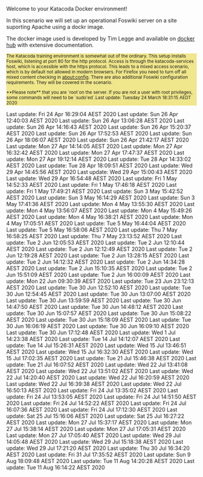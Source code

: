 Welcome to your Katacoda Docker environment!

In this scenario we will set up an operational Foswiki server on a site suporting Apache using a dockr image.

The docker image used is developed by Tim Legge and available on
[docker hub](https://hub.docker.com/r/timlegge/docker-foswiki)
with extensive documentation.

<div style="background-color: khaki; font-size: smaller" >

The Katacoda training environment is somewhat out of the ordinary. This setup installs Foswiki, listening at port 80 for the http protocol.
Access is through the katacoda-services host, which is accessible with the https protocol.
This leads to a mixed access scenario, which is by default not allowed in modern browsers.
For Firefox  you need to turn off all mixed content checking in
[about:config](https://docs.sdl.com/LiveContent/content/en-US/SDL%20Web-v5/GUID-A96F0612-53DE-4E35-AE09-48D57146D6E4).
There are also additional Foswiki configuration requirements. They will be covered in the scenario.
<p />
**Please note** that you are `root`on the server.
If you are not a user with root privileges, some commands will need to be `sudo'ed`.Last update: Tuesday 24 March  18:31:15 AEDT 2020
</div>


Last update: Fri 24 Apr 16:29:04 AEST 2020
Last update: Sun 26 Apr 12:40:03 AEST 2020
Last update: Sun 26 Apr 13:06:28 AEST 2020
Last update: Sun 26 Apr 14:16:43 AEST 2020
Last update: Sun 26 Apr 15:20:37 AEST 2020
Last update: Sun 26 Apr 17:52:53 AEST 2020
Last update: Sun 26 Apr 18:06:07 AEST 2020
Last update: Sun 26 Apr 21:42:17 AEST 2020
Last update: Mon 27 Apr 14:14:05 AEST 2020
Last update: Mon 27 Apr 16:32:42 AEST 2020
Last update: Mon 27 Apr 17:47:37 AEST 2020
Last update: Mon 27 Apr 19:12:14 AEST 2020
Last update: Tue 28 Apr 14:33:02 AEST 2020
Last update: Tue 28 Apr 18:09:51 AEST 2020
Last update: Wed 29 Apr 14:45:56 AEST 2020
Last update: Wed 29 Apr 15:00:43 AEST 2020
Last update: Wed 29 Apr 16:54:48 AEST 2020
Last update: Fri  1 May 14:52:33 AEST 2020
Last update: Fri  1 May 17:46:18 AEST 2020
Last update: Fri  1 May 17:49:21 AEST 2020
Last update: Sun  3 May 15:42:52 AEST 2020
Last update: Sun  3 May 16:14:29 AEST 2020
Last update: Sun  3 May 17:41:36 AEST 2020
Last update: Mon  4 May 13:55:30 AEST 2020
Last update: Mon  4 May 13:56:07 AEST 2020
Last update: Mon  4 May 15:49:26 AEST 2020
Last update: Mon  4 May 16:38:21 AEST 2020
Last update: Mon  4 May 17:05:51 AEST 2020
Last update: Tue  5 May 16:44:04 AEST 2020
Last update: Tue  5 May 16:58:06 AEST 2020
Last update: Thu  7 May 16:58:25 AEST 2020
Last update: Thu  7 May 23:13:52 AEST 2020
Last update: Tue  2 Jun 12:05:53 AEST 2020
Last update: Tue  2 Jun 12:10:44 AEST 2020
Last update: Tue  2 Jun 12:12:49 AEST 2020
Last update: Tue  2 Jun 12:19:28 AEST 2020
Last update: Tue  2 Jun 13:28:15 AEST 2020
Last update: Tue  2 Jun 14:12:32 AEST 2020
Last update: Tue  2 Jun 14:34:28 AEST 2020
Last update: Tue  2 Jun 15:10:35 AEST 2020
Last update: Tue  2 Jun 15:51:09 AEST 2020
Last update: Tue  2 Jun 16:00:09 AEST 2020
Last update: Mon 22 Jun 09:30:39 AEST 2020
Last update: Tue 23 Jun 23:12:13 AEST 2020
Last update: Tue 30 Jun 12:52:10 AEST 2020
Last update: Tue 30 Jun 12:54:45 AEST 2020
Last update: Tue 30 Jun 13:07:00 AEST 2020
Last update: Tue 30 Jun 13:59:59 AEST 2020
Last update: Tue 30 Jun 14:47:50 AEST 2020
Last update: Tue 30 Jun 14:48:12 AEST 2020
Last update: Tue 30 Jun 15:07:57 AEST 2020
Last update: Tue 30 Jun 15:08:22 AEST 2020
Last update: Tue 30 Jun 15:18:09 AEST 2020
Last update: Tue 30 Jun 16:06:19 AEST 2020
Last update: Tue 30 Jun 16:09:10 AEST 2020
Last update: Tue 30 Jun 17:12:48 AEST 2020
Last update: Wed  1 Jul 14:23:38 AEST 2020
Last update: Tue 14 Jul 14:12:07 AEST 2020
Last update: Tue 14 Jul 15:26:31 AEST 2020
Last update: Wed 15 Jul 13:46:51 AEST 2020
Last update: Wed 15 Jul 16:32:30 AEST 2020
Last update: Wed 15 Jul 17:02:35 AEST 2020
Last update: Tue 21 Jul 15:46:38 AEST 2020
Last update: Tue 21 Jul 16:07:52 AEST 2020
Last update: Wed 22 Jul 13:41:08 AEST 2020
Last update: Wed 22 Jul 13:51:02 AEST 2020
Last update: Wed 22 Jul 14:20:40 AEST 2020
Last update: Wed 22 Jul 16:20:59 AEST 2020
Last update: Wed 22 Jul 16:39:38 AEST 2020
Last update: Wed 22 Jul 16:50:13 AEST 2020
Last update: Fri 24 Jul 13:35:02 AEST 2020
Last update: Fri 24 Jul 13:53:05 AEST 2020
Last update: Fri 24 Jul 14:51:50 AEST 2020
Last update: Fri 24 Jul 14:52:22 AEST 2020
Last update: Fri 24 Jul 16:07:36 AEST 2020
Last update: Fri 24 Jul 17:12:30 AEST 2020
Last update: Sat 25 Jul 15:16:06 AEST 2020
Last update: Sat 25 Jul 16:27:22 AEST 2020
Last update: Mon 27 Jul 15:37:17 AEST 2020
Last update: Mon 27 Jul 15:38:14 AEST 2020
Last update: Mon 27 Jul 17:05:31 AEST 2020
Last update: Mon 27 Jul 17:05:40 AEST 2020
Last update: Wed 29 Jul 14:05:48 AEST 2020
Last update: Wed 29 Jul 15:18:38 AEST 2020
Last update: Wed 29 Jul 17:21:20 AEST 2020
Last update: Thu 30 Jul 16:34:20 AEST 2020
Last update: Fri 31 Jul 17:35:52 AEST 2020
Last update: Sun  9 Aug 18:09:48 AEST 2020
Last update: Tue 11 Aug 14:20:28 AEST 2020
Last update: Tue 11 Aug 16:14:22 AEST 2020
